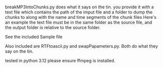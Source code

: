 breakMP3IntoChunks.py
does what it says on the tin. you provide it with a text file which contains the path of the imput file and a folder to dump the chunks to along with the name and time segments of the chunk files
Here's an example
the text file must be in the same folder as the source file, and the output folder is relative to the source folder.

See the included Sample file

Also included are RTFtoascii.py and swapPapameters.py. Both do what they say on the tin.

tested in python 3.12
please ensure ffmpeg is installed.
